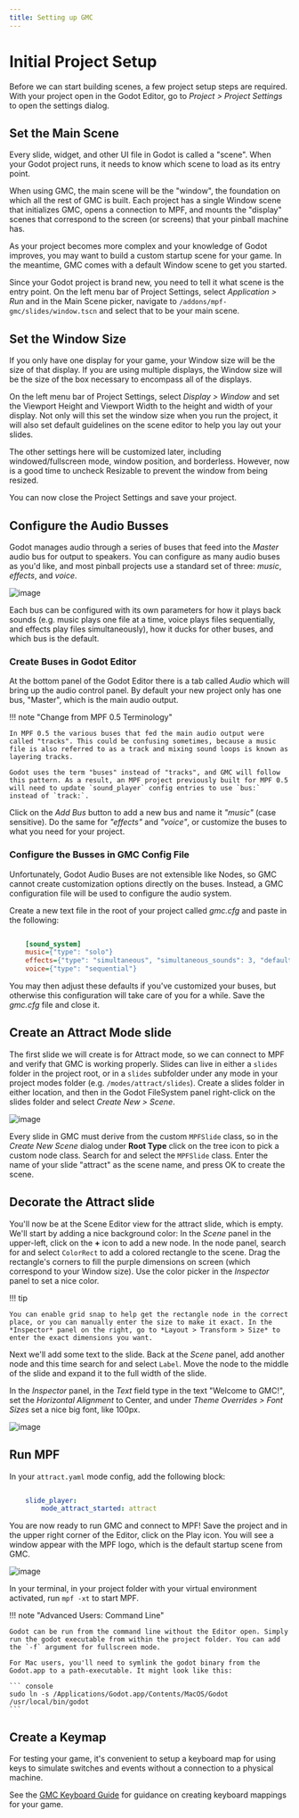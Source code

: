 ```yaml
---
title: Setting up GMC
---
```


# Initial Project Setup

Before we can start building scenes, a few project setup steps are required. With your project open in the Godot Editor, go to *Project > Project Settings* to open the settings dialog.

## Set the Main Scene

Every slide, widget, and other UI file in Godot is called a "scene". When your Godot project runs, it needs to know which scene to load as its entry point.

When using GMC, the main scene will be the "window", the foundation on which all the rest of GMC is built. Each project has a single Window scene that initializes GMC, opens a connection to MPF, and mounts the "display" scenes that correspond to the screen (or screens) that your pinball machine has.

As your project becomes more complex and your knowledge of Godot improves, you may want to build a custom startup scene for your game. In the meantime, GMC comes with a default Window scene to get you started.

Since your Godot project is brand new, you need to tell it what scene is the entry point. On the left menu bar of Project Settings, select *Application > Run* and in the Main Scene picker, navigate to `/addons/mpf-gmc/slides/window.tscn` and select that to be your main scene.

## Set the Window Size

If you only have one display for your game, your Window size will be the size of that display. If you are using multiple displays, the Window size will be the size of the box necessary to encompass all of the displays.

On the left menu bar of Project Settings, select *Display > Window* and set the Viewport Height and Viewport Width to the height and width of your display. Not only will this set the window size when you run the project, it will also set default guidelines on the scene editor to help you lay out your slides.

The other settings here will be customized later, including windowed/fullscreen mode, window position, and borderless. However, now is a good time to uncheck Resizable to prevent the window from being resized.

You can now close the Project Settings and save your project.

## Configure the Audio Busses

Godot manages audio through a series of buses that feed into the *Master* audio bus for output to speakers. You can configure as many audio buses as you'd like, and most pinball projects use a standard set of three: *music*, *effects*, and *voice*.

![image](images/audio_buses.png)

Each bus can be configured with its own parameters for how it plays back sounds (e.g. music plays one file at a time, voice plays files sequentially, and effects play files simultaneously), how it ducks for other buses, and which bus is the default.

### Create Buses in Godot Editor

At the bottom panel of the Godot Editor there is a tab called *Audio*  which will bring up the audio control panel. By default your new project only has one bus, "Master", which is the main audio output.

!!! note "Change from MPF 0.5 Terminology"

    In MPF 0.5 the various buses that fed the main audio output were called "tracks". This could be confusing sometimes, because a music file is also referred to as a track and mixing sound loops is known as layering tracks.

    Godot uses the term "buses" instead of "tracks", and GMC will follow this pattern. As a result, an MPF project previously built for MPF 0.5 will need to update `sound_player` config entries to use `bus:` instead of `track:`.

Click on the *Add Bus* button to add a new bus and name it *"music"* (case sensitive). Do the same for *"effects"* and *"voice"*, or customize the buses to what you need for your project.

### Configure the Busses in GMC Config File

Unfortunately, Godot Audio Buses are not extensible like Nodes, so GMC cannot create customization options directly on the buses. Instead, a GMC configuration file will be used to configure the audio system.

Create a new text file in the root of your project called *gmc.cfg* and paste in the following:

``` ini

    [sound_system]
    music={"type": "solo"}
    effects={"type": "simultaneous", "simultaneous_sounds": 3, "default": true}
    voice={"type": "sequential"}
```

You may then adjust these defaults if you've customized your buses, but otherwise this configuration will take care of you for a while. Save the *gmc.cfg* file and close it.

## Create an Attract Mode slide

The first slide we will create is for Attract mode, so we can connect to MPF and verify that GMC is working properly. Slides can live in either a `slides` folder in the project root, or in a `slides` subfolder under any mode in your project modes folder (e.g. `/modes/attract/slides`). Create a slides folder in either location, and then in the Godot FileSystem panel right-click on the slides folder and select *Create New > Scene*.

![image](images/create_attract_slide.png)

Every slide in GMC must derive from the custom `MPFSlide` class, so in the *Create New Scene* dialog under **Root Type** click on the tree icon to pick a custom node class. Search for and select the `MPFSlide` class. Enter the name of your slide "attract" as the scene name, and press OK to create the scene.

## Decorate the Attract slide

You'll now be at the Scene Editor view for the attract slide, which is empty. We'll start by adding a nice background color: In the *Scene* panel in the upper-left, click on the **+** icon to add a new node. In the node panel, search for and select `ColorRect` to add a colored rectangle to the scene. Drag the rectangle's corners to fill the purple dimensions on screen (which correspond to your Window size). Use the color picker in the *Inspector* panel to set a nice color.

!!! tip

    You can enable grid snap to help get the rectangle node in the correct place, or you can manually enter the size to make it exact. In the *Inspector* panel on the right, go to *Layout > Transform > Size* to enter the exact dimensions you want.

Next we'll add some text to the slide. Back at the *Scene* panel, add another node and this time search for and select `Label`. Move the node to the middle of the slide and expand it to the full width of the slide.

In the *Inspector* panel, in the *Text* field type in the text "Welcome to GMC!", set the *Horizontal Alignment* to Center, and under *Theme Overrides > Font Sizes* set a nice big font, like 100px.

![image](images/attract_slide.png)

## Run MPF

In your `attract.yaml` mode config, add the following block:

``` yaml

    slide_player:
        mode_attract_started: attract
```

You are now ready to run GMC and connect to MPF! Save the project and in the upper right corner of the Editor, click on the Play icon. You will see a window appear with the MPF logo, which is the default startup scene from GMC.

![image](images/play_project.png)

In your terminal, in your project folder with your virtual environment activated, run `mpf -xt` to start MPF.

!!! note "Advanced Users: Command Line"

    Godot can be run from the command line without the Editor open. Simply run the godot executable from within the project folder. You can add the `-f` argument for fullscreen mode.

    For Mac users, you'll need to symlink the godot binary from the Godot.app to a path-executable. It might look like this:

    ``` console
    sudo ln -s /Applications/Godot.app/Contents/MacOS/Godot /usr/local/bin/godot
    ```

## Create a Keymap

For testing your game, it's convenient to setup a keyboard map for using keys to simulate switches and events without a connection to a physical machine.

See the [GMC Keyboard Guide](keyboard.md) for guidance on creating keyboard mappings for your game.
